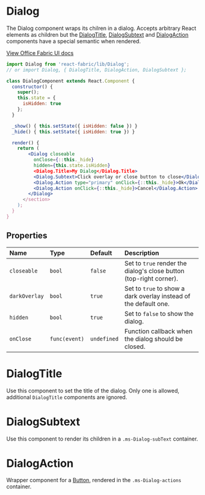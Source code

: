 # Dialog

The Dialog component wraps its chilren in a dialog. Accepts arbitrary React elements as children but
the [DialogTitle](#dialogtitle), [DialogSubtext](#dialogsubtext) and [DialogAction](#dialogaction) components
have a special semantic when rendered.

<a href="http://dev.office.com/fabric/components/Dialog" target="_blank">View Office Fabric UI docs</a>

```jsx
import Dialog from 'react-fabric/lib/Dialog';
// or import Dialog, { DialogTitle, DialogAction, DialogSubtext };

class DialogComponent extends React.Component {
  constructor() {
    super();
    this.state = {
      isHidden: true
    };
  }

  _show() { this.setState({ isHidden: false }) }
  _hide() { this.setState({ isHidden: true }) }

  render() {
    return (
        <Dialog closeable
          onClose={::this._hide}
          hidden={this.state.isHidden}
          <Dialog.Title>My Dialog</Dialog.Title>
          <Dialog.Subtext>Click overlay or close button to close</Dialog.Subtext>
          <Dialog.Action type="primary" onClick={::this._hide}>Ok</Dialog.Action>
          <Dialog.Action onClick={::this._hide}>Cancel</Dialog.Action>
        </Dialog>
      </section>
    );
  }
}
```

## Properties

| Name          | Type   | Default     | Description                                                        |
| :-----        | :----- | :-----      | :-----                                                             |
| `closeable`   | `bool` | `false`     | Set to `true` render the dialog's close button (top-right corner). |
| `darkOverlay` | `bool` | `true`      | Set to `true` to show a dark overlay instead of the default one.   |
| `hidden`      | `bool` | `true`      | Set to `false` to show the dialog.                                 |
| `onClose`     | `func(event)` | `undefined` | Function callback when the dialog should be closed.                |

# DialogTitle

Use this component to set the title of the dialog. Only one is allowed, additional `DialogTitle` components are ignored.

# DialogSubtext

Use this component to render its children in a `.ms-Dialog-subText` container.

# DialogAction

Wrapper component for a [Button](/components/Button), rendered in the `.ms-Dialog-actions` container.
